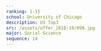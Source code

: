 ```yaml
---
ranking: 1-15
school: University of Chicago
description: US Top3
src: /assets/offer_2018-19/098.jpg
major: Social Science
sequence: 14
---
```

